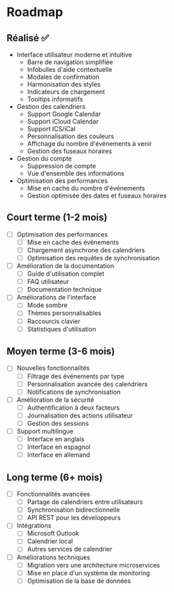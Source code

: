 # Roadmap

## Réalisé ✅
- Interface utilisateur moderne et intuitive
  - Barre de navigation simplifiée
  - Infobulles d'aide contextuelle
  - Modales de confirmation
  - Harmonisation des styles
  - Indicateurs de chargement
  - Tooltips informatifs
- Gestion des calendriers
  - Support Google Calendar
  - Support iCloud Calendar
  - Support ICS/iCal
  - Personnalisation des couleurs
  - Affichage du nombre d'événements à venir
  - Gestion des fuseaux horaires
- Gestion du compte
  - Suppression de compte
  - Vue d'ensemble des informations
- Optimisation des performances
  - Mise en cache du nombre d'événements
  - Gestion optimisée des dates et fuseaux horaires

## Court terme (1-2 mois)
- [ ] Optimisation des performances
  - [ ] Mise en cache des événements
  - [ ] Chargement asynchrone des calendriers
  - [ ] Optimisation des requêtes de synchronisation
- [ ] Amélioration de la documentation
  - [ ] Guide d'utilisation complet
  - [ ] FAQ utilisateur
  - [ ] Documentation technique
- [ ] Améliorations de l'interface
  - [ ] Mode sombre
  - [ ] Thèmes personnalisables
  - [ ] Raccourcis clavier
  - [ ] Statistiques d'utilisation

## Moyen terme (3-6 mois)
- [ ] Nouvelles fonctionnalités
  - [ ] Filtrage des événements par type
  - [ ] Personnalisation avancée des calendriers
  - [ ] Notifications de synchronisation
- [ ] Amélioration de la sécurité
  - [ ] Authentification à deux facteurs
  - [ ] Journalisation des actions utilisateur
  - [ ] Gestion des sessions
- [ ] Support multilingue
  - [ ] Interface en anglais
  - [ ] Interface en espagnol
  - [ ] Interface en allemand

## Long terme (6+ mois)
- [ ] Fonctionnalités avancées
  - [ ] Partage de calendriers entre utilisateurs
  - [ ] Synchronisation bidirectionnelle
  - [ ] API REST pour les développeurs
- [ ] Intégrations
  - [ ] Microsoft Outlook
  - [ ] Calendrier local
  - [ ] Autres services de calendrier
- [ ] Améliorations techniques
  - [ ] Migration vers une architecture microservices
  - [ ] Mise en place d'un système de monitoring
  - [ ] Optimisation de la base de données 